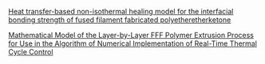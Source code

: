 
[Heat transfer-based non-isothermal healing model for the interfacial bonding strength of fused filament fabricated polyetheretherketone](https://pubmed.ncbi.nlm.nih.gov/35155134)

[Mathematical Model of the Layer-by-Layer FFF Polymer Extrusion Process for Use in the Algorithm of Numerical Implementation of Real-Time Thermal Cycle Control](https://pubmed.ncbi.nlm.nih.gov/38231897/)